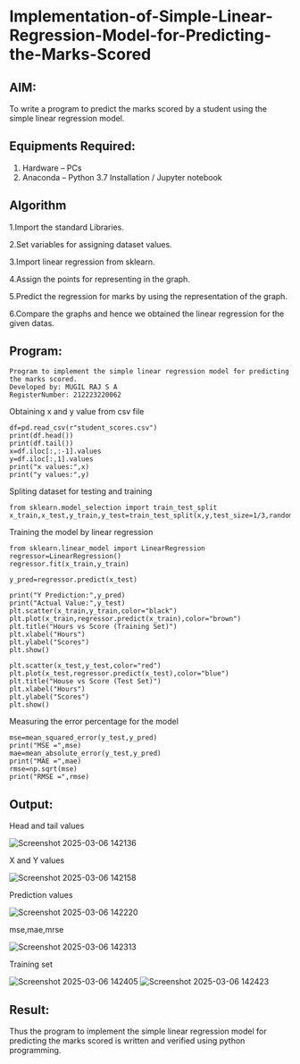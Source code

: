 # Implementation-of-Simple-Linear-Regression-Model-for-Predicting-the-Marks-Scored

## AIM:
To write a program to predict the marks scored by a student using the simple linear regression model.

## Equipments Required:
1. Hardware – PCs
2. Anaconda – Python 3.7 Installation / Jupyter notebook

## Algorithm
1.Import the standard Libraries.

2.Set variables for assigning dataset values. 

3.Import linear regression from sklearn. 

4.Assign the points for representing in the graph.

5.Predict the regression for marks by using the representation of the graph. 

6.Compare the graphs and hence we obtained the linear regression for the given datas.

## Program:
```
Program to implement the simple linear regression model for predicting the marks scored.
Developed by: MUGIL RAJ S A
RegisterNumber: 212223220062
```
Obtaining x and y value from csv file
```
df=pd.read_csv(r"student_scores.csv")
print(df.head())
print(df.tail())
x=df.iloc[:,:-1].values
y=df.iloc[:,1].values
print("x values:",x)
print("y values:",y)
```
Spliting dataset for testing and training
```
from sklearn.model_selection import train_test_split
x_train,x_test,y_train,y_test=train_test_split(x,y,test_size=1/3,random_state=0)
```
Training the model by linear regression
```
from sklearn.linear_model import LinearRegression
regressor=LinearRegression()
regressor.fit(x_train,y_train)

y_pred=regressor.predict(x_test)

print("Y Prediction:",y_pred)
print("Actual Value:",y_test)
plt.scatter(x_train,y_train,color="black")
plt.plot(x_train,regressor.predict(x_train),color="brown")
plt.title("Hours vs Score (Training Set)")
plt.xlabel("Hours")
plt.ylabel("Scores")
plt.show()

plt.scatter(x_test,y_test,color="red")
plt.plot(x_test,regressor.predict(x_test),color="blue")
plt.title("House vs Score (Test Set)")
plt.xlabel("Hours")
plt.ylabel("Scores")
plt.show()
```
Measuring the error percentage for the model
```
mse=mean_squared_error(y_test,y_pred)
print("MSE =",mse)
mae=mean_absolute_error(y_test,y_pred)
print("MAE =",mae)
rmse=np.sqrt(mse)
print("RMSE =",rmse)
```
## Output:

Head and tail values

![Screenshot 2025-03-06 142136](https://github.com/user-attachments/assets/19ea8c5b-b38b-48ab-8da2-568354334040)

X and Y values

![Screenshot 2025-03-06 142158](https://github.com/user-attachments/assets/abdbe3ae-a4c1-42ae-b04e-f967e3c3aa2a)


Prediction values

![Screenshot 2025-03-06 142220](https://github.com/user-attachments/assets/e652f75a-13c8-4b29-992b-73cfdd664683)


mse,mae,mrse

![Screenshot 2025-03-06 142313](https://github.com/user-attachments/assets/b414be52-4b8d-4598-b2fa-98de43ebdee3)


Training set

![Screenshot 2025-03-06 142405](https://github.com/user-attachments/assets/633ac7b5-27f5-46a7-b949-281bf22fb9ab)
![Screenshot 2025-03-06 142423](https://github.com/user-attachments/assets/61199b21-beea-48fd-b70d-92fd2b1e09c3)


## Result:
Thus the program to implement the simple linear regression model for predicting the marks scored is written and verified using python programming.
